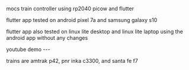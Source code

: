 mocs train controller using rp2040 picow and flutter

flutter app tested on android pixel 7a and samsung galaxy s10

flutter app also tested on linux lite desktop and linux lite laptop using the android  app without any changes

youtube demo ---  

trains are amtrak p42, pnr inka c3300, and santa fe f7


